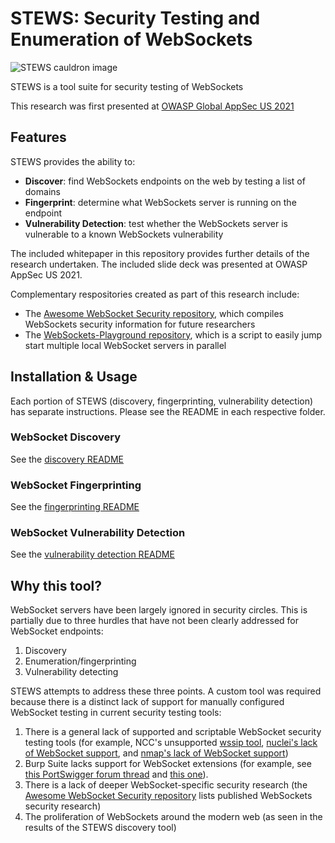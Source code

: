 # STEWS: Security Testing and Enumeration of WebSockets

![STEWS cauldron image](stews-image.jpg)

STEWS is a tool suite for security testing of WebSockets

This research was first presented at
[OWASP Global AppSec US 2021](https://www.youtube.com/watch?v=bMFP71UAbPo)

## Features
STEWS provides the ability to:
- **Discover**: find WebSockets endpoints on the web by testing a list of domains
- **Fingerprint**: determine what WebSockets server is running on the endpoint
- **Vulnerability Detection**: test whether the WebSockets server is vulnerable to a known WebSockets vulnerability

The included whitepaper in this repository provides further details of
the research undertaken.
The included slide deck was presented at OWASP AppSec US 2021.

Complementary respositories created as part of this research include:
- The [Awesome WebSocket Security repository](https://github.com/PalindromeLabs/awesome-websocket-security), which compiles WebSockets security information
for future researchers
- The [WebSockets-Playground repository](https://github.com/PalindromeLabs/WebSockets-Playground), which is a script to easily jump start
multiple local WebSocket servers in parallel

## Installation & Usage

Each portion of STEWS (discovery, fingerprinting, vulnerability detection)
has separate instructions. Please see the README in each respective folder.

### WebSocket Discovery

See the [discovery README](discovery/README.md)

### WebSocket Fingerprinting

See the [fingerprinting README](fingerprint/README.md)

### WebSocket Vulnerability Detection

See the [vulnerability detection README](vuln-detect/README.md)

## Why this tool?

WebSocket servers have been largely ignored in security circles.
This is partially due to three hurdles that have not been clearly
addressed for WebSocket endpoints:

1. Discovery
2. Enumeration/fingerprinting
3. Vulnerability detecting

STEWS attempts to address these three points. A custom tool was required
because there is a distinct lack of support for manually configured WebSocket
testing in current security testing tools:

1. There is a general lack of supported and scriptable WebSocket security testing tools
(for example, NCC's unsupported [wssip tool](https://github.com/nccgroup/wssip/issues),
[nuclei's lack of WebSocket support](https://github.com/projectdiscovery/nuclei/issues/539),
and [nmap's lack of WebSocket support](https://seclists.org/nmap-dev/2015/q1/134))
2. Burp Suite lacks support for WebSocket extensions (for example, see [this PortSwigger forum thread](https://forum.portswigger.net/thread/websockets-api-support-c8e1660b9f0ab) and [this one](https://forum.portswigger.net/thread/websocket-api-07e77f9ee3dd58552eb770)).
3. There is a lack of deeper WebSocket-specific security research (the [Awesome WebSocket Security repository](https://github.com/PalindromeLabs/awesome-websocket-security) lists published WebSockets security research)
4. The proliferation of WebSockets around the modern web (as seen in the results
of the STEWS discovery tool)
